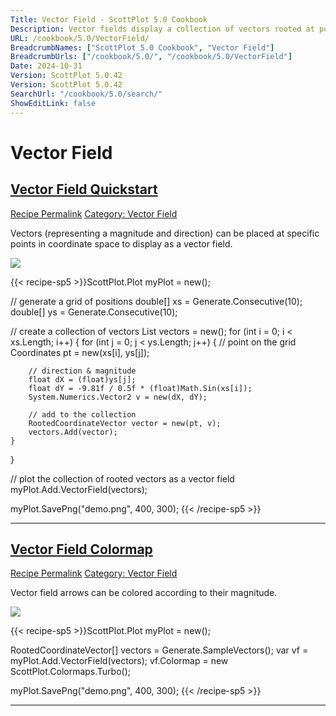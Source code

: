 ```yaml
---
Title: Vector Field - ScottPlot 5.0 Cookbook
Description: Vector fields display a collection of vectors rooted at points in coordinate space
URL: /cookbook/5.0/VectorField/
BreadcrumbNames: ["ScottPlot 5.0 Cookbook", "Vector Field"]
BreadcrumbUrls: ["/cookbook/5.0/", "/cookbook/5.0/VectorField"]
Date: 2024-10-31
Version: ScottPlot 5.0.42
Version: ScottPlot 5.0.42
SearchUrl: "/cookbook/5.0/search/"
ShowEditLink: false
---
```


<h1>Vector Field</h1>


<h2 style='border-bottom: 0;'><a href='/cookbook/5.0/VectorField/VectorFieldQuickstart'>Vector Field Quickstart</a></h2>

<div class="d-flex mb-2">
<a class="btn btn-sm btn-primary me-1" href="/cookbook/5.0/VectorField/VectorFieldQuickstart">Recipe Permalink</a>
<a class="btn btn-sm btn-success me-1" href="/cookbook/5.0/VectorField">Category: Vector Field</a>
</div>

Vectors (representing a magnitude and direction) can be placed at specific points in coordinate space to display as a vector field.

[![](/cookbook/5.0/images/VectorFieldQuickstart.png?241031194635)](/cookbook/5.0/images/VectorFieldQuickstart.png?241031194635)

{{< recipe-sp5 >}}ScottPlot.Plot myPlot = new();

// generate a grid of positions
double[] xs = Generate.Consecutive(10);
double[] ys = Generate.Consecutive(10);

// create a collection of vectors
List<RootedCoordinateVector> vectors = new();
for (int i = 0; i < xs.Length; i++)
{
    for (int j = 0; j < ys.Length; j++)
    {
        // point on the grid
        Coordinates pt = new(xs[i], ys[j]);

        // direction & magnitude
        float dX = (float)ys[j];
        float dY = -9.81f / 0.5f * (float)Math.Sin(xs[i]);
        System.Numerics.Vector2 v = new(dX, dY);

        // add to the collection
        RootedCoordinateVector vector = new(pt, v);
        vectors.Add(vector);
    }
}

// plot the collection of rooted vectors as a vector field
myPlot.Add.VectorField(vectors);

myPlot.SavePng("demo.png", 400, 300);
{{< /recipe-sp5 >}}

<hr class='my-5 invisible'>



<h2 style='border-bottom: 0;'><a href='/cookbook/5.0/VectorField/VectorFieldColormap'>Vector Field Colormap</a></h2>

<div class="d-flex mb-2">
<a class="btn btn-sm btn-primary me-1" href="/cookbook/5.0/VectorField/VectorFieldColormap">Recipe Permalink</a>
<a class="btn btn-sm btn-success me-1" href="/cookbook/5.0/VectorField">Category: Vector Field</a>
</div>

Vector field arrows can be colored according to their magnitude.

[![](/cookbook/5.0/images/VectorFieldColormap.png?241031194635)](/cookbook/5.0/images/VectorFieldColormap.png?241031194635)

{{< recipe-sp5 >}}ScottPlot.Plot myPlot = new();

RootedCoordinateVector[] vectors = Generate.SampleVectors();
var vf = myPlot.Add.VectorField(vectors);
vf.Colormap = new ScottPlot.Colormaps.Turbo();

myPlot.SavePng("demo.png", 400, 300);
{{< /recipe-sp5 >}}

<hr class='my-5 invisible'>


